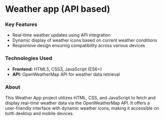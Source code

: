 # Weather app (API based)

### Key Features
- Real-time weather updates using API integration
- Dynamic display of weather icons based on current weather conditions
- Responsive design ensuring compatibility across various devices

### Technologies Used
- **Frontend:** HTML5, CSS3, JavaScript (ES6+)
- **API:** OpenWeatherMap API for weather data retrieval


### About
This Weather App project utilizes HTML, CSS, and JavaScript to fetch and display real-time weather data via the OpenWeatherMap API. It offers a user-friendly interface with dynamic weather icons, making it accessible on both desktop and mobile devices.
